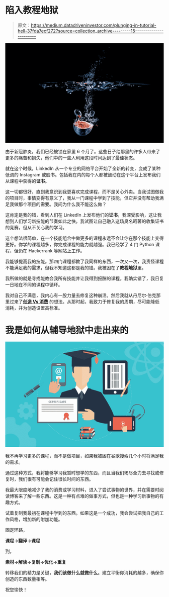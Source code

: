 # 陷入教程地狱

> 原文：<https://medium.datadriveninvestor.com/plunging-in-tutorial-hell-37fda7ecf272?source=collection_archive---------15----------------------->

![](img/32ed61259aece0c0f56cc20b07d653c3.png)

由于新冠肺炎，我们已经被锁在家里 6 个月了。这些日子给那里的许多人带来了更多的痛苦和损失，他们中的一些人利用这段时间达到了最佳状态。

就在这个时候，LinkedIn 从一个专业的网络平台开始了全新的转变，变成了某种低调的 Instagram 或脸书。包括我在内的每个人都被鼓动在这个平台上发布我们从课程中获得的**证书**。

这一切都很好，直到我意识到我更喜欢完成课程，而不是关心外卖。当我试图做我的项目时，事情变得有意义了，我从一门课程中学到了技能，但它并没有帮助我满足我做那个项目的需要。我问为什么我不能这么做？

这肯定是我的错，看到人们在 LinkedIn 上发布他们的**证书**，我深受影响，这让我想到人们学习新技能的节奏如此之快。我试图让自己融入这场臭名昭著的收集证书的竞赛，但从不关心我的学习。

这个想法很简单，在一个技能组合中做更多的课程永远不会让你在那个技能上变得更好。你学的课程越多，你完成课程的能力就越强。我已经学了 4 门 Python 课程，但仍在 Hackerrank 等网站上工作。

我能够提高我的技能。那四门课程都教了我同样的东西，一次又一次，我责怪课程不能满足我的需求，但我不知道这都是我的错。我被困在了**教程地狱**里。

我所做的就是寻找能教会我所有技能并让我得到报酬的课程。我确实错了，我日复一日地在不同的课程中循环。

我对自己不满意，我内心有一股力量去修复这种崩溃。然后我就从丹尼尔·伯克那里过来了[**创造 Vs 消费**](https://youtu.be/vKHJrTHB5rM) 的想法。从那时起，我致力于修复我的周期，尽可能降低消耗，并为创造设置高标准。

# 我是如何从辅导地狱中走出来的

![](img/1cbf420786280ea8e7d7309302106eda.png)

我不再学习更多的课程，而不是做项目，如果我被困在谷歌搜索几个小时将满足我的需求。

通过这种方式，我将能够学习我暂时想学的东西，而且当我们竭尽全力去寻找或修复时，我们很有可能会记住很长时间的东西。

我最大限度地减少了我的消费或学习材料，进入了尝试事物的世界，并在需要时阅读博客来了解一些东西。这是一种有点难的做事方式，但也是一种学习新事物的有趣方式。

试着复制我最初在课程中学到的东西。如果这是一个成功，我会尝试把我自己的工作风格，增加新的附加功能。

固定环路，

**课程→翻译→课程**

到，

**素材→解读→复制→优化→重复**

转移我们的精力是关键，**我们该做什么就做什么**。建立平衡你消耗的越多，确保你创造的东西数量相等。

祝您愉快！
